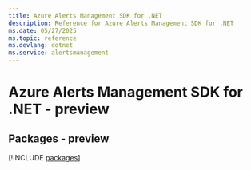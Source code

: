 ```yaml
---
title: Azure Alerts Management SDK for .NET
description: Reference for Azure Alerts Management SDK for .NET
ms.date: 05/27/2025
ms.topic: reference
ms.devlang: dotnet
ms.service: alertsmanagement
---
```

# Azure Alerts Management SDK for .NET - preview
## Packages - preview
[!INCLUDE [packages](alerts-management-index.md)]